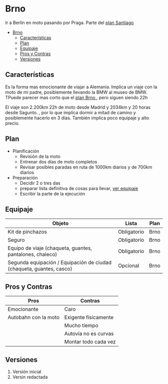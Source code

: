 # Brno
Ir a Berlín en moto pasando por Praga. Parte del [plan Santiago](Santiago.md)

- [Brno](#brno)
  - [Características](#características)
  - [Plan](#plan)
  - [Equipaje](#equipaje)
  - [Pros y Contras](#pros-y-contras)
  - [Versiones](#versiones)


## Características
Es la forma mas emocionante de viajar a Alemania. Implica un viaje con la moto de mi padre, posiblemente llevando la BMW al museo de BMW. TPuede parecer mas corto que el [plan Brno   ](Le%20Mans.md), pero siguen siendo 22h

El viaje son 2.200km 22h de moto desde Madrid y 2034km y 20 horas desde Sagunto. , por lo que implica dormir a mitad de camino y posiblemente hacerlo en 3 días. También implica poco equipaje y alto precio.

## Plan
- Planificación
  - Revisión de la moto
  - Entrenar dos días de moto completos
  - Revisar posibles paradas en ruta de 1000km diarios y de 700km diarios
- Preparación
  - Decidir 2 o tres das
  - preparar lista definitiva de cosas para llevar, [ver equipaje](Santiago.md#equipaje)
  - Escribir la parte de la ejecución


## Equipaje

| Objeto                                                                            | Lista       | Plan    |
|-----------------------------------------------------------------------------------|-------------|---------|
| Kit de pinchazos                                                                  | Obligatorio | Brno    |
| Seguro                                                                            | Obligatorio | Brno    |
| Equipo de viaje (chaqueta, guantes, pantalones, chaleco)                          | Obligatorio | Brno    |
| Segunda equipación / Equipación de ciudad (chaqueta, guantes, casco)              | Opcional    | Brno    |


## Pros y Contras

| Pros                      | Contras                   |
|---------------------------|---------------------------|
| Emocionante               | Caro                      |
| Autobahn con la moto      | Exigente físicamente      |
|                           | Mucho tiempo              |
|                           | Autovía no es curvas      |
|                           | Montar todo cada vez      |

## Versiones
1. Versión inicial
2. Versin redactada
